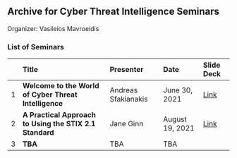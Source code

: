 
## Archive for Cyber Threat Intelligence Seminars
Organizer: Vasileios Mavroeidis

### List of Seminars

|  | Title | Presenter | Date | Slide Deck |
| :--- | :--- | :--- | :--- |:--- |
| 1 | **Welcome to the World of Cyber Threat Intelligence** | Andreas Sfakianakis |June 30, 2021| [Link]() |
| 2 | **A Practical Approach to Using the STIX 2.1 Standard** | Jane Ginn | August 19, 2021 | [Link]() |
| 3 | **TBA** | TBA | TBA |

